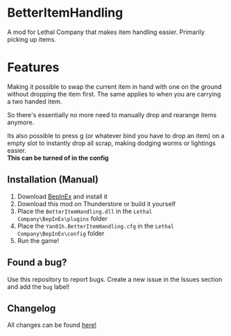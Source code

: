 # BetterItemHandling

A mod for Lethal Company that makes item handling easier. Primarily picking up items.

# Features

Making it possible to swap the current item in hand with one on the ground without dropping the item
first. The same applies to when you are carrying a two handed item.

So there's essentially no more need to manually drop and rearange items anymore.

Its also possible to press g (or whatever bind you have to drop an item) on a empty slot to instantly
drop all scrap, making dodging worms or lightings easier.  
**This can be turned of in the config**

## Installation (Manual)

1. Download [BepInEx](https://thunderstore.io/c/lethal-company/p/BepInEx/BepInExPack/) and install it
2. Download this mod on Thunderstore or build it yourself
3. Place the `BetterItemHandling.dll` in the `Lethal Company\BepInEx\plugins` folder
3. Place the `Yan01h.BetterItemHandling.cfg` in the `Lethal Company\BepInEx\config` folder
4. Run the game!

## Found a bug?

Use this repository to report bugs. Create a new issue in the Issues section and add the `bug` label! 

## Changelog

All changes can be found [here!](CHANGELOG.md)